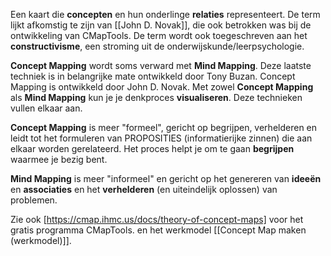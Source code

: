 Een kaart die **concepten** en hun onderlinge **relaties** representeert. De term lijkt afkomstig te zijn van [[John D. Novak]], die ook betrokken was bij de ontwikkeling van CMapTools. De term wordt ook toegeschreven aan het **constructivisme**, een stroming uit de onderwijskunde/leerpsychologie.

**Concept Mapping** wordt soms verward met  **Mind Mapping**. Deze laatste techniek is in belangrijke mate ontwikkeld door Tony Buzan. Concept Mapping is ontwikkeld door John D. Novak.
Met zowel **Concept Mapping** als **Mind Mapping** kun je je denkproces **visualiseren**. 
Deze technieken vullen elkaar aan.

**Concept Mapping** is meer "formeel", gericht op begrijpen, verhelderen en leidt tot het formuleren van PROPOSITIES (informatierijke zinnen) die aan elkaar worden gerelateerd. Het proces helpt je om te gaan **begrijpen** waarmee je bezig bent.

**Mind Mapping** is meer "informeel" en gericht op het genereren van **ideeën** en **associaties** en het **verhelderen** (en uiteindelijk oplossen) van problemen.

Zie ook [https://cmap.ihmc.us/docs/theory-of-concept-maps] voor het gratis programma CMapTools. 
en het werkmodel [[Concept Map maken (werkmodel)]].
